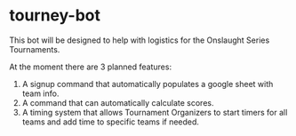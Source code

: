 # tourney-bot

This bot will be designed to help with logistics for the Onslaught Series Tournaments.

At the moment there are 3 planned features:
1. A signup command that automatically populates a google sheet with team info.
2. A command that can automatically calculate scores.
3. A timing system that allows Tournament Organizers to start timers for all teams and add time to specific teams if needed.


